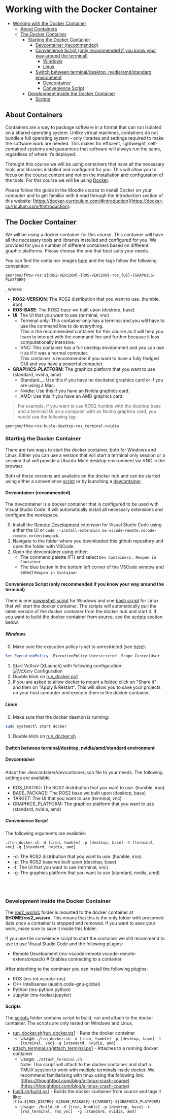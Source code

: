 # Working with the Docker Container

- [Working with the Docker Container](#working-with-the-docker-container)
  - [About Containers](#about-containers)
  - [The Docker Container](#the-docker-container)
    - [Starting the Docker Container](#starting-the-docker-container)
      - [Devcontainer (recommended)](#devcontainer-recommended)
      - [Convenience Script (only recommended if you know your way around the terminal)](#convenience-script-only-recommended-if-you-know-your-way-around-the-terminal)
        - [Windows](#windows)
        - [Linux](#linux)
      - [Switch between terminal/desktop, nvidia/amd/standard environment](#switch-between-terminaldesktop-nvidiaamdstandard-environment)
        - [Devcontainer](#devcontainer)
        - [Convenience Script](#convenience-script)
    - [Development inside the Docker Container](#development-inside-the-docker-container)
      - [Scripts](#scripts)


## About Containers

Containers are a way to package software in a format that can run isolated on a shared operating system. Unlike virtual machines, containers do not bundle a full operating system - only libraries and settings required to make the software work are needed. This makes for efficient, lightweight, self-contained systems and guarantees that software will always run the same, regardless of where it’s deployed.

Throught this course we will be using containers that have all the necessary tools and libraries installed and configured for you. This will allow you to focus on the course content and not on the installation and configuration of the tools. For this course we will be using [Docker](https://www.docker.com/).

Please follow the guide in the Moodle course to install Docker on your computer and to get familiar with it read through the Introduction section of this website: [https://docker-curriculum.com/#introduction](https://docker-curriculum.com/#introduction).



## The Docker Container

We will be using a docker container for this course. This container will have all the necessary tools and libraries installed and configured for you. We provided for you a number of different containers based on different graphic platforms. Please choose the one that best suits your needs.

You can find the container images [here](https://hub.docker.com/repository/docker/georgno/fhtw-ros/general) and the tags follow the following convention:

```
georgno/fhtw-ros:${ROS2-VERSION}-{ROS-VERSION}-ros_{UI}-{GRAPHICS-PLATFORM}
```
, where:
* __ROS2-VERSION__: The ROS2 distribution that you want to use. (humble, iron)
* __ROS-BASE__: The ROS2 base we built upon (desktop, base)
* __UI__: The UI that you want to use (terminal, vnc)
  * Terminal only: This container only has a terminal and you will have to use the command line to do everything.   
    This is the recommended container for this course as it will help you learn to interact with the command line and further because it less computationally intensive.
  * VNC: This container has a full desktop environment and you can use it as if it was a normal computer.   
    This container is recommended if you want to have a fully fledged GUI and you have a powerful computer.
* __GRAPHICS-PLATFORM__: The graphics platform that you want to use (standard, nvidia, amd)
  * Standard__: Use this if you have no decitated graphics card or if you are using a Mac.
  * Nvidia: Use this if you have an Nvidia graphics card.
  * AMD: Use this if you have an AMD graphics card.

> For example, if you want to use ROS2 humble with the desktop base and a terminal UI on a computer with an Nvidia graphics card, you would use the following tag:

```shell
georgno/fhtw-ros:huble-desktop-ros_terminal-nvidia
```


### Starting the Docker Container
There are two ways to start the docker container, both for Windows and Linux. Either you can use a version that will start a terminal only session or a session that will provide a Ubuntu-Mate desktop environment via VNC in the browser.

Both of these versions are available on the docker hub and can be started using either a convenience [script](#convenience-script) or by launching a [devcontainer](#devcontainer).


#### Devcontainer (recommended)

The devcontainer is a docker container that is configured to be used with Visual Studio Code. It will automatically install all necessary extensions and configure the workspace. 

0. Install the [Remote Development](https://marketplace.visualstudio.com/items?itemName=ms-vscode-remote.vscode-remote-extensionpack) extension for Visual Studio Code using either the UI or `code --install-extension ms-vscode-remote.vscode-remote-extensionpack`.
1. Navigate to the folder where you downloaded this github repository and open the folder with VSCode.
2. Open the devcontainer using either:
    - The command palette (F1) and select `Dev Containers: Reopen in Container`
    - The blue button in the bottom left corner of the VSCode window and select `Reopen in Container`


#### Convenience Script (only recommended if you know your way around the terminal)
There is one [powershell script](https://github.com/TW-Robotics/ros2_docker/blob/main/scripts/run_docker.ps1) for Windows and one [bash script](https://github.com/TW-Robotics/ros2_docker/blob/main/scripts/run_docker.sh) for Linux that will start the docker container. The scripts will automatically pull the latest version of the docker container from the docker hub and start it. If you want to build the docker container from source, see the [scripts](#scripts) section below.

##### Windows

0. Make sure the execution policy is set to unrestricted (see [here](https://docs.microsoft.com/en-us/powershell/module/microsoft.powershell.core/about/about_execution_policies)):  
```powershell
Set-ExecutionPolicy -ExecutionPolicy Unrestricted -Scope CurrentUser
```
1. Start VcXsrv (XLaunch) with following configuration:
![VcXsrv Configuration](./imgs/XmingConfig.png)
2. Double klick on [run_docker.ps1](./scripts/run_docker.ps1) 
3. If you are asked to allow docker to mount a folder, click on "Share it" and then on "Apply & Restart". This will allow you to save your projects on your host computer and execute them in the docker container.


##### Linux

0. Make sure that the docker daemon is running:  
```bash
sudo systemctl start docker
```
1. Double klick on [run_docker.sh](./scripts/run_docker.sh)


#### Switch between terminal/desktop, nvidia/amd/standard environment

##### Devcontainer
Adapt the .devcontainer/devcontainer.json file to your needs. The following settings are available:
* ROS_DISTRO: The ROS2 distribution that you want to use. (humble, iron)
* BASE_PACKAGE: The ROS2 base we built upon (desktop, base)
* TARGET: The UI that you want to use (terminal, vnc)
* GRAPHICS_PLATFORM: The graphics platform that you want to use (standard, nvidia, amd)
  

##### Convenience Script
The following arguments are available:

```shell
./run_docker.sh -d [iron, humble] -p [desktop, base] -t [terminal, vnc] -g [standard, nvidia, amd]
```

* -d: The ROS2 distribution that you want to use. (humble, iron)
* -p: The ROS2 base we built upon (desktop, base)
* -t: The UI that you want to use (terminal, vnc)
* -g: The graphics platform that you want to use (standard, nvidia, amd)

<br/>
<br/>

### Development inside the Docker Container

The [ros2_ws/src](./ros2_ws/src) folder is mounted to the docker container at __$HOME/ros2_ws/src__. This means that this is the only folder with preserved data once a container is stopped and removed. If you want to save your work, make sure to save it inside this folder.

If you use the conveience script to start the container we still recommend to use to use Visual Studio Code and the following plugins:

- Remote Development (ms-vscode-remote.vscode-remote-extensionpack)  # Enables connecting to a container

After attaching to the continaer you can install the following plugins:
- ROS (ms-iot.vscode-ros)
- C++ Intellisense (austin.code-gnu-global)
- Python (ms-python.python)
- Jupyter (ms-toolsai.jupyter)

#### Scripts
The [scripts](./scripts/) folder contains script to build, run and attach to the docker container. The scripts are only tested on Windows and Linux.

- [run_docker.sh](./scripts/run_docker.sh)/[run_docker.ps1](./scripts/run_docker.ps1) - Runs the docker container
  - Usage: `./run_docker.sh -d [iron, humble] -p [desktop, base] -t [terminal, vnc] -g [standard, nvidia, amd]`
- [attach_terminal.sh](./scripts/attach_terminal.sh)/[attach_terminal.ps1](./scripts/attach_terminal.ps1) - Attaches to a running docker container
  - Usage: `./attach_terminal.sh`   
  Note: This script will attach to the docker container and start a TMUX session to work with multiple terminals inside docker. We recommend familiarising with tmux using the following link: [https://thoughtbot.com/blog/a-tmux-crash-course](https://thoughtbot.com/blog/a-tmux-crash-course)
- [build.sh](./scripts/build.sh)/[build.ps1](./scripts/build.ps1) - Builds the docker container from source and tags it like: `fhtw:${ROS_DISTRO}-${BASE_PACKAGE}-${TARGET}-${GRAPHICS_PLATFORM}`
  - Usage: `./build.sh -d [iron, humble] -p [desktop, base] -t [ros_terminal, ros_vnc]  -g [standard, nvidia, amd]`